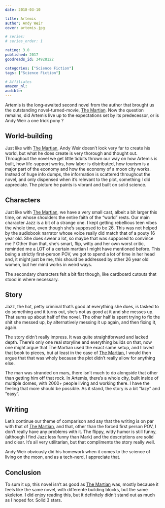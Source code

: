 ```yaml
---
date: 2018-03-10

title: Artemis
author: Andy Weir
cover: artemis.jpg

# series: 
# series_order: 1

rating: 3.0
published: 2017
goodreads_id: 34928122

categories: ["Science Fiction"]
tags: ["Science Fiction"]

# Affiliates
amazon_nl: 
audible: 
---
```


Artemis is the long-awaited second novel from the author that brought us the outstanding novel-turned-movie, [The Martian](2016-11-15-Andy-Weir---The-Martian.md). Now the question remains, did Artemis live up to the expectations set by its predecessor, or is Andy Weir a one trick pony ?

<!--more-->

## World-building

Just like with [The Martian](2016-11-15-Andy-Weir---The-Martian.md), Andy Weir doesn’t look very far to create his world, but what he does create is very thorough and thought out. Throughout the novel we get little tidbits thrown our way on how Artemis is built, how life-support works, how labor is distributed, how tourism is a major part of the economy and how the economy of a moon city works. Instead of huge info dumps, the information is scattered throughout the novel, and only dispensed when it’s relevant to the plot, something I did appreciate. The picture he paints is vibrant and built on solid science.

## Characters

Just like with [The Martian](2016-11-15-Andy-Weir---The-Martian.md), we have a very small cast, albeit a bit larger this time, on whose shoulders the entire faith of the “world” rests. Our main character Jazz is a bit of a strange one. I kept getting rebellious teen vibes the whole time, even though she’s supposed to be 26. This was not helped by the audiobook narrator whose voice really did match that of a pouty 16 year old. She does swear a lot, so maybe that was supposed to convince me ? Other than that, she’s smart, flip, witty and her own worst critic, reminded me a LOT of a certain martian I might have mentioned before. This being a strictly first-person POV, we got to spend a lot of time in her head and, it might just be me, this should be addressed by other 26 year old women, but her mind works in weird ways.

The secondary characters felt a bit flat though, like cardboard cutouts that stood in where necessary.

## Story

Jazz, the hot, petty criminal that’s good at everything she does, is tasked to do something and it turns out, she’s not as good at it and she messes up. That sums up about half of the novel. The other half is spent trying to fix the shit she messed up, by alternatively messing it up again, and then fixing it, again.

The story didn’t really impress. It was quite straightforward and lacked depth. There’s only one real storyline and everything builds on that, now one might argue that The Martian used the exact same setup, and I loved that book to pieces, but at least in the case of [The Martian](2016-11-15-Andy-Weir---The-Martian.md), I would then argue that that was wholy because the plot didn’t really allow for anything else.

The man was stranded on mars, there isn’t much to do alongside that other than getting him off that rock. In Artemis, there’s a whole city, built inside of multiple domes, with 2000+ people living and working there. I have the feeling that more should be possible. As it stand, the story is a bit “lazy” and “easy”.

## Writing

Let’s continue our theme of comparison and say that the writing is on par with that of [The Martian](2016-11-15-Andy-Weir---The-Martian.md), and that, other than the forced first person POV, I don’t really have any problems with it. The flippy, witty humor is still funny, (although I find Jazz less funny than Mark) and the descriptions are solid and clear. It’s all very utilitarian, but that compliments the story really well.

Andy Weir obviously did his homework when it comes to the science of living on the moon, and as a tech-nerd, I appreciate that.

## Conclusion

To sum it up, this novel isn’t as good as [The Martian](2016-11-15-Andy-Weir---The-Martian.md) was, mostly because it feels like the same novel, with differente building blocks, but the same skeleton. I did enjoy reading this, but it definitely didn’t stand out as much as I hoped for. Solid 3 stars.
